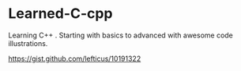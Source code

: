 # Learned-C-cpp
Learning C++ . Starting with basics to advanced with awesome code illustrations.

https://gist.github.com/lefticus/10191322
